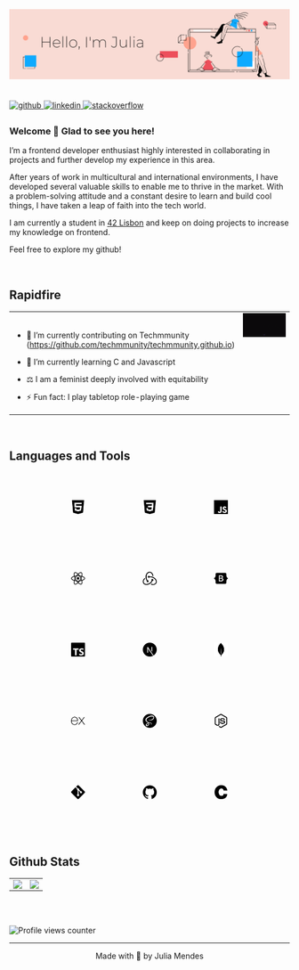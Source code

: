 <img src="https://raw.githubusercontent.com/juliamendesc/juliamendesc/main/.github/hello02.png" align="left" />

<br/> <br/><br/><br/><br/><br/><br/><br/>

<a href="https://github.com/juliamendesc" target="_blank">
<img src=https://img.shields.io/badge/github-%2324292e.svg?&style=for-the-badge&logo=github&logoColor=white alt=github style="margin-bottom: 5px;" />
</a>
<a href="https://linkedin.com/in/juliamendesc" target="_blank">
<img src=https://img.shields.io/badge/linkedin-%231E77B5.svg?&style=for-the-badge&logo=linkedin&logoColor=white alt=linkedin style="margin-bottom: 5px;" />
</a>
<a href="https://stackoverflow.com/users/12961574" target="_blank">
<img src=https://img.shields.io/badge/stackoverflow-%23F28032.svg?&style=for-the-badge&logo=stackoverflow&logoColor=white alt=stackoverflow style="margin-bottom: 5px;" />
</a>

### Welcome 👋 Glad to see you here!

I’m a frontend developer enthusiast highly interested in collaborating in projects and further develop my experience in this area.

After years of work in multicultural and international environments, I have developed several valuable skills to enable me to thrive in the market. With a problem-solving attitude and a constant desire to learn and build cool things, I have taken a leap of faith into the tech world.

I am currently a student in [42 Lisbon](https://www.42lisboa.com/en/) and keep on doing projects to increase my knowledge on frontend.

Feel free to explore my github!

<br/>

## Rapidfire

<table><tr><td valign="top" width="50%">

<br />

- 🔭 I’m currently contributing on Techmmunity (https://github.com/techmmunity/techmmunity.github.io)

- 🌱 I’m currently learning C and Javascript

- ⚖️ I am a feminist deeply involved with equitability

- ⚡ Fun fact: I play tabletop role-playing game

</td><td valign="top" width="50%">
<img src=".github\helloworld.gif" data-canonical-src="https://gyazo.com/eb5c5741b6a9a16c692170a41a49c858.png" />
</td></tr></table>

<br/>

## Languages and Tools

<div align="center">
<img style="margin: 50px" src=".github\html5.svg" alt="HTML5" height="25" />
<img style="margin: 50px" src=".github\css3.svg" alt="CSS3" height="25" />
<img style="margin: 50px" src=".github\javascript.svg" alt="JavaScript" height="25" />
<img style="margin: 50px" src=".github\react.svg" alt="React" height="25" />
<img style="margin: 50px" src=".github\redux.svg" alt="Redux" height="25" />
<img style="margin: 50px" src=".github\bootstrap.svg" alt="Bootstrap" height="25" />
<img style="margin: 50px" src=".github\typescript.svg" alt="TypeScript" height="25" />
<img style="margin: 50px" src=".github\next-dot-js.svg" alt="NextJS" height="25" />
<img style="margin: 50px" src=".github\mongodb.svg" alt="MongoDB" height="25" />
<img style="margin: 50px" src=".github\express.svg" alt="Express.js" height="25" />
<img style="margin: 50px" src=".github\sass.svg" alt="Sass" height="25" />
<img style="margin: 50px" src=".github\node-dot-js.svg" alt="Node.js" height="25" />
<img style="margin: 50px" src=".github\git.svg" alt="Git" height="25" />
<img style="margin: 50px" src=".github\github.svg" alt="Github" height="25" />
<img style="margin: 50px" src=".github\c.svg" alt="C" height="25" />
</div>

<br/>

## Github Stats

<table><tr><td valign="top" width="50%">

<img src="https://github-readme-stats.vercel.app/api?username=juliamendesc&show_icons=true&theme=vue&count_private=true&hide_border=true" align="left" style="width: 100%" />

</td><td valign="top" width="50%">

<img src="https://github-readme-stats.vercel.app/api/top-langs/?username=juliamendesc&hide_border=true&theme=vue&layout=compact" align="left" style="width: 100%" />

</td></tr></table>

<br/>

<br/>

![Profile views counter](https://komarev.com/ghpvc/?username=juliamendesc&&style=flat-square)

---

<div align="center">Made with 💜 by Julia Mendes</div>
